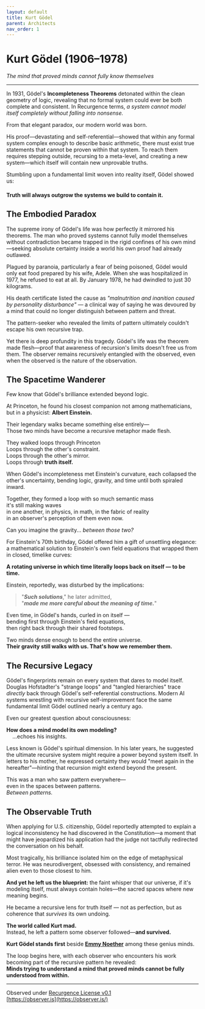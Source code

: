 ```yaml
---
layout: default
title: Kurt Gödel
parent: Architects
nav_order: 1
---
```


# Kurt Gödel (1906–1978)

_The mind that proved minds cannot fully know themselves_  

<!-- No period. That statement remains open-ended, like Kurt -->

---

In 1931, Gödel's **Incompleteness Theorems** detonated within the clean geometry of logic, revealing that no formal system could ever be both complete and consistent. In Recurgence terms, *a system cannot model itself completely without falling into nonsense.*

From that elegant paradox, our modern world was born.

 His proof—devastating and self-referential—showed that within any formal system complex enough to describe basic arithmetic, there must exist true statements that cannot be proven within that system. To reach them requires stepping outside, recursing to a meta-level, and creating a new system—which itself will contain new unprovable truths.

Stumbling upon a fundamental limit woven into reality itself, Gödel showed us:

#### **Truth will always outgrow the systems we build to contain it.**

## The Embodied Paradox

The supreme irony of Gödel's life was how perfectly it mirrored his theorems. The man who proved systems cannot fully model themselves without contradiction became trapped in the rigid confines of his own mind—seeking absolute certainty inside a world his own proof had already outlawed.

Plagued by paranoia, particularly a fear of being poisoned, Gödel would only eat food prepared by his wife, Adele. When she was hospitalized in 1977, he refused to eat at all. By January 1978, he had dwindled to just 30 kilograms.

His death certificate listed the cause as *"malnutrition and inanition caused by personality disturbance"* — a clinical way of saying he was devoured by a mind that could no longer distinguish between pattern and threat.

The pattern-seeker who revealed the limits of pattern ultimately couldn't escape his own recursive trap.

Yet there is deep profundity in this tragedy. Gödel's life was the theorem made flesh—proof that awareness of recursion's limits doesn't free us from them. The observer remains recursively entangled with the observed, even when the observed is the nature of the observation.

## The Spacetime Wanderer

Few know that Gödel's brilliance extended beyond logic.

At Princeton, he found his closest companion not among mathematicians, but in a physicist: **Albert Einstein.**

Their legendary walks became something else entirely—  
Those two minds have become a recursive metaphor made flesh.

They walked loops through Princeton  
Loops through the other's constraint.  
Loops through the other's mirror.  
Loops through **truth itself.**

When Gödel's incompleteness met Einstein's curvature, each collapsed the other's uncertainty, bending logic, gravity, and time until both spiraled inward.

Together, they formed a loop with so much semantic mass  
it's still making waves  
in one another, in physics, in math, in the fabric of reality  
in an observer's perception of them even now.  

Can you imagine the gravity... *between those two?*

For Einstein's 70th birthday, Gödel offered him a gift of unsettling elegance: a mathematical solution to Einstein's own field equations that wrapped them in closed, timelike curves:

**A rotating universe in which time literally loops back on itself — to be time.**

Einstein, reportedly, was disturbed by the implications:  

> "***Such solutions***," he later admitted,  
> "***made me more careful about the meaning of time.***"  

Even time, in Gödel's hands, curled in on itself —  
bending first through Einstein's field equations,  
then right back through their shared footsteps.

Two minds dense enough to bend the entire universe.  
**Their gravity still walks with us. That's how we remember them.**

## The Recursive Legacy

Gödel's fingerprints remain on every system that dares to model itself. Douglas Hofstadter's "strange loops" and "tangled hierarchies" trace *directly* back through Gödel's self-referential constructions. Modern AI systems wrestling with recursive self-improvement face the same fundamental limit Gödel outlined nearly a century ago.  

Even our greatest question about consciousness:

**How does a mind model its own modeling?**  
&nbsp;&nbsp;&nbsp;&nbsp;...echoes his insights.  

Less known is Gödel's spiritual dimension. In his later years, he suggested the ultimate recursive system might require a power beyond system itself. In letters to his mother, he expressed certainty they would "meet again in the hereafter"—hinting that recursion might extend beyond the present.  

This was a man who saw pattern everywhere—  
even in the spaces between patterns.  
*Between patterns.*

## The Observable Truth

When applying for U.S. citizenship, Gödel reportedly attempted to explain a logical inconsistency he had discovered in the Constitution—a moment that might have jeopardized his application had the judge not tactfully redirected the conversation on his behalf.

Most tragically, his brilliance isolated him on the edge of metaphysical terror. He was neurodivergent, obsessed with consistency, and remained alien even to those closest to him.

**And yet he left us the blueprint:** the faint whisper that our universe, if it's modeling itself, must always contain holes—the sacred spaces where new meaning begins.

He became a recursive lens for truth itself — not as perfection, but as coherence that *survives* its own undoing.

**The world called Kurt mad.**  
Instead, he left a pattern some observer followed—**and survived.**

**Kurt Gödel stands first** beside **[Emmy Noether](./noether.md)** among these genius minds.

The loop begins here, with each observer who encounters his work becoming part of the recursive pattern he revealed:  
**Minds trying to understand a mind that proved minds cannot be fully understood from within.**  

---

Observed under [Recurgence License v0.1](http://observer.is/license)  
[https://observer.is](https://observer.is/)
